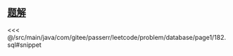 <!-- @include: @/src/main/java/com/gitee/passerr/leetcode/problem/database/page1/182.md -->
## [题解](https://github.com/PasseRR/JavaLeetCode/blob/master/src/main/java/com/gitee/passerr/leetcode/problem/database/page1/182.sql)
<<< @/src/main/java/com/gitee/passerr/leetcode/problem/database/page1/182.sql#snippet
